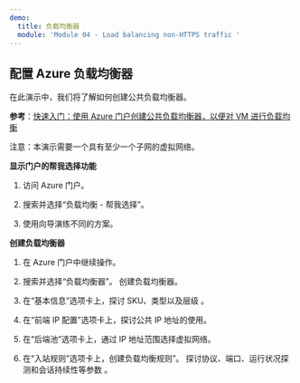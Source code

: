 ```yaml
---
demo:
  title: 负载均衡器
  module: 'Module 04 - Load balancing non-HTTPS traffic '
---
```

## 配置 Azure 负载均衡器

在此演示中，我们将了解如何创建公共负载均衡器。 

**参考**：[快速入门：使用 Azure 门户创建公共负载均衡器，以便对 VM 进行负载均衡](https://learn.microsoft.com/azure/load-balancer/quickstart-load-balancer-standard-public-portal)

注意：本演示需要一个具有至少一个子网的虚拟网络。  

**显示门户的帮我选择功能**

1. 访问 Azure 门户。

1. 搜索并选择“负载均衡 - 帮我选择”。

1. 使用向导演练不同的方案。
   
**创建负载均衡器**

1. 在 Azure 门户中继续操作。

1. 搜索并选择“负载均衡器”。 创建负载均衡器。 

1. 在“基本信息”选项卡上，探讨 SKU、类型以及层级   。

1. 在“前端 IP 配置”选项卡上，探讨公共 IP 地址的使用。

1. 在“后端池”选项卡上，通过 IP 地址范围选择虚拟网络。

1. 在“入站规则”选项卡上，创建负载均衡规则”。 探讨协议、端口、运行状况探测和会话持续性等参数   。 


